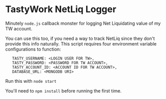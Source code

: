 # TastyWork NetLiq Logger
 
 Minutely `node.js` callback monster for logging Net Liquidating value of my TW account. 

 You can use this too, if you need a way to track NetLiq since they don't provide this info naturally. This script requires four environment variable configurations to function:

 ```
    TASTY_USERNAME: <LOGIN USER FOR TW>,
    TASTY_PASSWORD: <PASSWORD FOR TW ACCOUNT>,
    TASTY_ACCOUNT_ID: <ACCOUNT ID FOR TW ACCOUNT>,
    DATABASE_URL: <MONGODB URI>
 ```

 Run this with `node start`

 You'll need to `npm install` before running the first time.